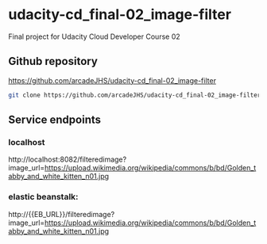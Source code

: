 # udacity-cd_final-02_image-filter
 Final project for Udacity Cloud Developer Course 02

## Github repository
https://github.com/arcadeJHS/udacity-cd_final-02_image-filter

```bash
git clone https://github.com/arcadeJHS/udacity-cd_final-02_image-filter.git
```

## Service endpoints
### localhost
http://localhost:8082/filteredimage?image_url=https://upload.wikimedia.org/wikipedia/commons/b/bd/Golden_tabby_and_white_kitten_n01.jpg

### elastic beanstalk:
http://{{EB_URL}}/filteredimage?image_url=https://upload.wikimedia.org/wikipedia/commons/b/bd/Golden_tabby_and_white_kitten_n01.jpg
